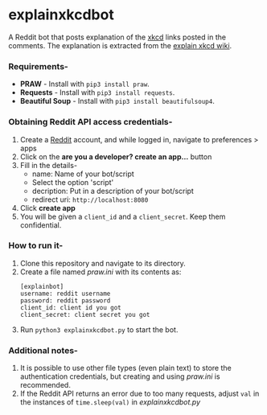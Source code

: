 # explainxkcdbot

A Reddit bot that posts explanation of the [xkcd](https://www.xkcd.com/) links posted in the comments. The explanation is extracted from the [explain xkcd wiki](http://explainxkcd.com).

### Requirements-
* **PRAW** - Install with `pip3 install praw`.
* **Requests** - Install with `pip3 install requests`.
* **Beautiful Soup** - Install with `pip3 install beautifulsoup4`.


### Obtaining Reddit API access credentials-
1. Create a [Reddit](https://www.reddit.com/) account, and while logged in, navigate to preferences > apps
2. Click on the **are you a developer? create an app...** button
3. Fill in the details-
    * name: Name of your bot/script
    * Select the option 'script'
    * decription: Put in a description of your bot/script
    * redirect uri: `http://localhost:8080`
4. Click **create app**
5. You will be given a `client_id` and a `client_secret`. Keep them confidential.

### How to run it-
1. Clone this repository and navigate to its directory.
2. Create a file named *praw.ini* with its contents as:
    ```
    [explainbot]
    username: reddit username
    password: reddit password
    client_id: client id you got
    client_secret: client secret you got
    ```
3. Run `python3 explainxkcdbot.py` to start the bot.

### Additional notes-
1. It is possible to use other file types (even plain text) to store the authentication credentials, but creating and using *praw.ini* is recommended.
2. If the Reddit API returns an error due to too many requests, adjust `val` in the instances of `time.sleep(val)` in *explainxkcdbot.py*
